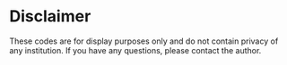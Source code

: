 # Disclaimer

These codes are for display purposes only and do not contain privacy of any institution. If you have any questions, please contact the author.

